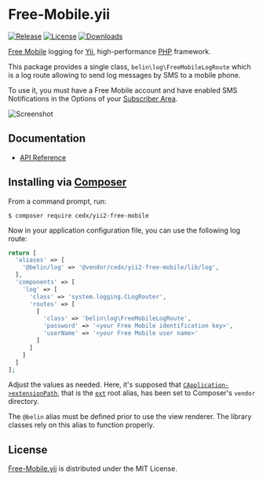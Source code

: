 # Free-Mobile.yii
[![Release](http://img.shields.io/packagist/v/cedx/yii2-free-mobile.svg?style=flat)](https://packagist.org/packages/cedx/yii2-free-mobile) [![License](http://img.shields.io/packagist/l/cedx/yii2-free-mobile.svg?style=flat)](https://github.com/cedx/free-mobile.yii/blob/master/LICENSE.txt) [![Downloads](http://img.shields.io/packagist/dt/cedx/yii2-free-mobile.svg?style=flat)](https://packagist.org/packages/cedx/yii2-free-mobile)

[Free Mobile](http://mobile.free.fr) logging for [Yii](http://www.yiiframework.com), high-performance [PHP](http://php.net) framework.

This package provides a single class, `belin\log\FreeMobileLogRoute`
which is a log route allowing to send log messages by SMS to a mobile phone.

To use it, you must have a Free Mobile account and have enabled SMS Notifications
in the Options of your [Subscriber Area](https://mobile.free.fr/moncompte).

![Screenshot](http://dev.belin.io/free-mobile.yii/img/screenshot.jpg)

## Documentation
- [API Reference](http://dev.belin.io/free-mobile.yii/api)

## Installing via [Composer](https://getcomposer.org)
From a command prompt, run:

```shell
$ composer require cedx/yii2-free-mobile
```

Now in your application configuration file, you can use the following log route:

```php
return [
  'aliases' => [
    '@belin/log' => '@vendor/cedx/yii2-free-mobile/lib/log',
  ],
  'components' => [
    'log' => [
      'class' => 'system.logging.CLogRouter',
      'routes' => [
        [
          'class' => 'belin\log\FreeMobileLogRoute',
          'password' => '<your Free Mobile identification key>',
          'userName' => '<your Free Mobile user name>'
        ]
      ]
    ]
  ]
];
```

Adjust the values as needed. Here, it's supposed that [`CApplication->extensionPath`](http://www.yiiframework.com/doc/api/1.1/CApplication#extensionPath-detail), that is the [`ext`](http://www.yiiframework.com/doc/guide/1.1/en/basics.namespace) root alias, has been set to Composer's `vendor` directory.

The `@belin` alias must be defined prior to use the view renderer. The library classes rely on this alias to function properly.

## License
[Free-Mobile.yii](https://packagist.org/packages/cedx/yii2-free-mobile) is distributed under the MIT License.
